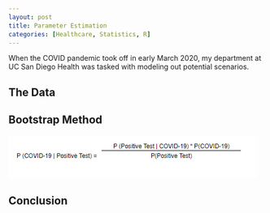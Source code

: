 ```yaml
---
layout: post
title: Parameter Estimation
categories: [Healthcare, Statistics, R]
---
```


When the COVID pandemic took off in early March 2020, my department at UC San Diego Health was tasked with modeling out potential scenarios. 

## The Data

## Bootstrap Method

<img src="/images/BT_2.PNG"/>


## Conclusion


